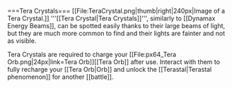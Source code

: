 ===Tera Crystals===
[[File:TeraCrystal.png|thumb|right|240px|Image of a Tera Crystal.]]
'''[[Tera Crystal|Tera Crystals]]''', similarly to [[Dynamax Energy Beams]], can be spotted easily thanks to their large beams of light, but they are much more common to find and their lights are fainter and not as visible.

Tera Crystals are required to charge your [[File:px64_Tera Orb.png|24px|link=Tera Orb]][[Tera Orb]] after use. Interact with them to fully recharge your [[Tera Orb|Orb]] and unlock the [[Terastal|Terastal phenomenon]] for another [[battle]].
